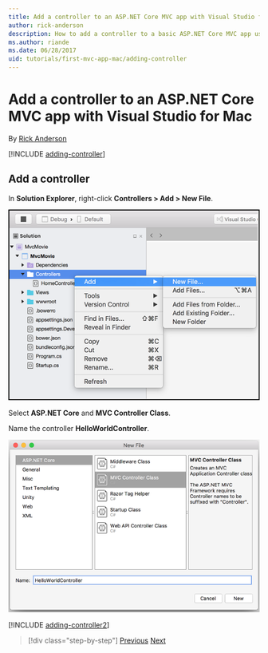 ```yaml
---
title: Add a controller to an ASP.NET Core MVC app with Visual Studio for Mac
author: rick-anderson
description: How to add a controller to a basic ASP.NET Core MVC app using Visual Studio of Mac
ms.author: riande
ms.date: 06/28/2017
uid: tutorials/first-mvc-app-mac/adding-controller
---
```

# Add a controller to an ASP.NET Core MVC app with Visual Studio for Mac

By [Rick Anderson](https://twitter.com/RickAndMSFT)

[!INCLUDE [adding-controller](../../includes/mvc-intro/adding-controller1.md)]

## Add a controller 

In **Solution Explorer**, right-click **Controllers > Add > New File**.

![Contextual menu](adding-controller/_static/add_controller.png)

Select **ASP.NET Core** and **MVC Controller Class**.

Name the controller **HelloWorldController**.

![Add MVC controller and name it](adding-controller/_static/ac.png)

[!INCLUDE [adding-controller2](../../includes/mvc-intro/adding-controller2.md)]

> [!div class="step-by-step"]
> [Previous](../first-mvc-app/start-mvc.md)
> [Next](adding-view.md)
